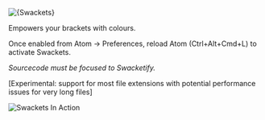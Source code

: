 ![{Swackets}](http://i.imgur.com/KP9bxf0.png)

Empowers your brackets with colours.



Once enabled from Atom -> Preferences, reload Atom  (Ctrl+Alt+Cmd+L) to activate Swackets.

*Sourcecode must be focused to Swacketify.*

[Experimental: support for most file extensions with potential performance issues for very long files]

![Swackets In Action](http://i.imgur.com/Wjkwp35.png)
